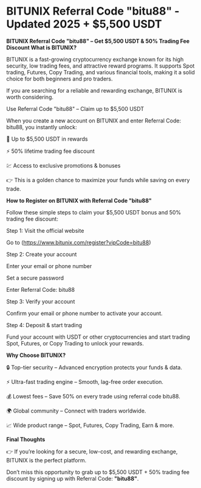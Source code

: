 # BITUNIX Referral Code "bitu88" - Updated 2025 + $5,500 USDT

**BITUNIX Referral Code "bitu88" – Get $5,500 USDT & 50% Trading Fee Discount
What is BITUNIX?**

BITUNIX is a fast-growing cryptocurrency exchange known for its high security, low trading fees, and attractive reward programs. It supports Spot trading, Futures, Copy Trading, and various financial tools, making it a solid choice for both beginners and pro traders.

If you are searching for a reliable and rewarding exchange, BITUNIX is worth considering.

Use Referral Code "bitu88" – Claim up to $5,500 USDT

When you create a new account on BITUNIX and enter Referral Code: bitu88, you instantly unlock:

🎁 Up to $5,500 USDT in rewards

⚡ 50% lifetime trading fee discount

💹 Access to exclusive promotions & bonuses

👉 This is a golden chance to maximize your funds while saving on every trade.

**How to Register on BITUNIX with Referral Code "bitu88"**

Follow these simple steps to claim your $5,500 USDT bonus and 50% trading fee discount:

Step 1: Visit the official website

Go to (https://www.bitunix.com/register?vipCode=bitu88)

Step 2: Create your account

Enter your email or phone number

Set a secure password

Enter Referral Code: bitu88

Step 3: Verify your account

Confirm your email or phone number to activate your account.

Step 4: Deposit & start trading

Fund your account with USDT or other cryptocurrencies and start trading Spot, Futures, or Copy Trading to unlock your rewards.

**Why Choose BITUNIX?**

🔒 Top-tier security – Advanced encryption protects your funds & data.

⚡ Ultra-fast trading engine – Smooth, lag-free order execution.

💰 Lowest fees – Save 50% on every trade using referral code bitu88.

🌍 Global community – Connect with traders worldwide.

📈 Wide product range – Spot, Futures, Copy Trading, Earn & more.

**Final Thoughts**

👉 If you’re looking for a secure, low-cost, and rewarding exchange, BITUNIX is the perfect platform.

Don’t miss this opportunity to grab up to $5,500 USDT + 50% trading fee discount by signing up with Referral Code: **"bitu88"**.
